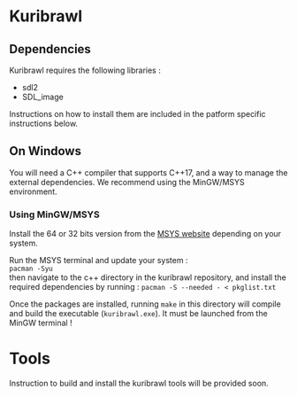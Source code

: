 # Kuribrawl

## Dependencies 
Kuribrawl requires the following libraries : 
- sdl2
- SDL_image

Instructions on how to install them are included in the patform specific instructions below.

## On Windows
You will need a C++ compiler that supports C++17, and a way to manage the external dependencies. We recommend using the MinGW/MSYS environment.

### Using MinGW/MSYS
Install the 64 or 32 bits version from the [MSYS website](https://www.msys2.org/) depending on your system.  

Run the MSYS terminal and update your system :  
`pacman -Syu`  
then navigate to the c++ directory in the kuribrawl repository, and install the required dependencies by running : 
`pacman -S --needed - < pkglist.txt`

Once the packages are installed, running `make` in this directory will compile and build the executable (`kuribrawl.exe`). It must be launched from the MinGW terminal !

# Tools
Instruction to build and install the kuribrawl tools will be provided soon.